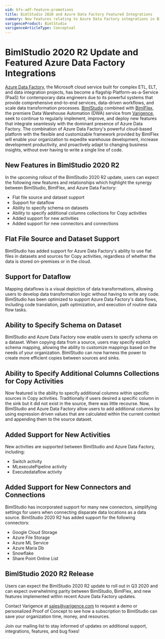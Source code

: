 ```yaml
---
uid: bfx-adf-feature-promotions
title: BimlStudio 2020 and Azure Data Factory Featured Integrations
summary: New Features relating to Azure Data Factory integrations in BimlStudio 2020.2 update 
varigenceProduct: BimlStudio
varigenceArticleType: Conceptual
---
```


# BimlStudio 2020 R2 Update and Featured Azure Data Factory Integrations

[Azure Data Factory](https://azure.microsoft.com/en-us/services/data-factory/), the Microsoft cloud service built for complex ETL, ELT, and data integration projects, has become a flagship Platform-as-a-Service (PaaS) for contemporary data engineers due to its powerful systems that provide comprehensive end-to-end services, data-driven workflows, and scale data transformation processes. [BimlStudio](https://www.varigence.com/bimlstudio) combined with [BimlFlex](https://www.varigence.com/bimlflex), the premiere Data Warehouse Automation (DWA) service from [Varigence](www.varigence.com), seek to continue to regularly implement, improve, and deploy new features that integrate seamlessly with the dominant presence of Azure Data Factory. The combination of Azure Data Factory's powerful cloud-based platform with the flexible and customizable framework provided by BimlFlex will enable your organization to expedite warehouse development, increase development productivity, and proactively adapt to changing business insights, without ever having to write a single line of code.

## New Features in BimlStudio 2020 R2

In the upcoming rollout of the BimlStudio 2020 R2 update, users can expect the following new features and relationships which highlight the synergy between BimlStudio, BimlFlex, and Azure Data Factory:

* Flat file source and dataset support
* Support for dataflow
* Ability to specify schema on datasets
* Ability to specify additional columns collections for Copy activities
* Added support for new activities
* Added support for new connectors and connections

## Flat File Source and Dataset Support

BimlStudio has added support for Azure Data Factory's ability to use flat files in datasets and sources for Copy activities, regardless of whether the data is stored on-premises or in the cloud.

## Support for Dataflow

Mapping dataflows is a visual depiction of data transformations, allowing users to develop data transformation logic without having to write any code. BimlStudio has been optimized to support Azure Data Factory's data flows, including code translation, path optimization, and execution of routine data flow tasks.

## Ability to Specify Schema on Dataset

BimlStudio and Azure Data Factory now enable users to specify schema on a dataset. When copying data from a source, users may specify explicit schema mapping, allowing the ability to customize mappings based on the needs of your organization. BimlStudio can now harness the power to create more efficient copies between sources and sinks.

## Ability to Specify Additional Columns Collections for Copy Activities

Now featured is the ability to specify additional columns within specific sources in Copy activities.
Traditionally if users desired a specific column in the sink but it did not exist in the source, there was little recourse. Now, BimlStudio and Azure Data Factory allow users to add additional columns by using expression driven values that are calculated within the current context and appending them to the source dataset.

## Added Support for New Activities

New activities are supported between BimlStudio and Azure Data Factory, including:

* Switch activity
* MLexecutePipeline activity
* Executedataflow activity

## Added Support for New Connectors and Connections

BimlStudio has incorporated support for many new connectors, simplifying settings for users when connecting disparate data locations as a data source. BimlStudio 2020 R2 has added support for the following connectors:

* Google Cloud Storage
* Azure File Storage
* Azure ML Service
* Azure Maria Db
* Snowflake
* Share Point Online List

## BimlStudio 2020 R2 Release

Users can expect the BimlStudio 2020 R2 update to roll out in Q3 2020 and can expect overwhelming parity between BimlStudio, BimlFlex, and new features implemented within recent Azure Data Factory updates.

Contact Varigence at sales@varigence.com to request a demo or personalized Proof of Concept to see how a subscription to BimlStudio can save your organization time, money, and resources.

Join our mailing list to stay informed of updates on additional support, integrations, features, and bug fixes!
